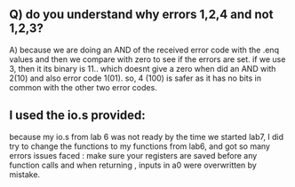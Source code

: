## Q) do you understand why errors 1,2,4 and not 1,2,3?
A) because we are doing an AND of the received error code with the .enq values and then we compare with zero to see if the errors are set.
if we use 3, then it its binary is 11.. which doesnt give a zero when did an AND with 2(10) and also error code 1(01).
so, 4 (100) is safer as it has no bits in common with the other two error codes.

## I used the io.s provided:
 because my io.s from lab 6 was not ready by the time we started lab7, I did try to change the functions to my functions from lab6, and got so many errors
issues faced : make sure your registers are saved before any function calls and when returning , inputs in a0 were overwritten by mistake.


